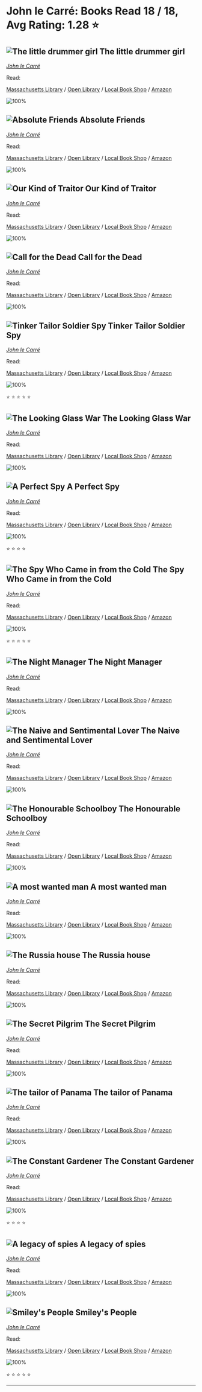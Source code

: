 # John le Carré:  Books Read 18 / 18, Avg Rating: 1.28 :star:

## ![The little drummer girl](https://covers.openlibrary.org/b/isbn/9780553239812-M.jpg) The little drummer girl
*[John le Carré](../authors/JohnleCarré)*

Read: 

[Massachusetts Library](https://library.minlib.net/search/i=9780553239812) / [Open Library](https://openlibrary.org/isbn/9780553239812) / [Local Book Shop](https://bookshop.org/book/9780553239812) / [Amazon](https://amazon.com/dp/0896214656)

![100%](https://geps.dev/progress/100) 



## ![Absolute Friends](https://covers.openlibrary.org/b/id/187460-M.jpg) Absolute Friends
*[John le Carré](../authors/JohnleCarré)*

Read: 

[Massachusetts Library](https://library.minlib.net/search/i=9780759508682) / [Open Library](https://openlibrary.org/isbn/9780759508682) / [Local Book Shop](https://bookshop.org/book/9780759508682) / [Amazon](https://amazon.com/dp/0340832894)

![100%](https://geps.dev/progress/100) 



## ![Our Kind of Traitor](https://covers.openlibrary.org/b/id/6581838-M.jpg) Our Kind of Traitor
*[John le Carré](../authors/JohnleCarré)*

Read: 

[Massachusetts Library](https://library.minlib.net/search/i=9780670022243) / [Open Library](https://openlibrary.org/isbn/9780670022243) / [Local Book Shop](https://bookshop.org/book/9780670022243) / [Amazon](https://amazon.com/dp/0670022241)

![100%](https://geps.dev/progress/100) 



## ![Call for the Dead](https://covers.openlibrary.org/b/id/570844-M.jpg) Call for the Dead
*[John le Carré](../authors/JohnleCarré)*

Read: 

[Massachusetts Library](https://library.minlib.net/search/i=9783453036307) / [Open Library](https://openlibrary.org/isbn/9783453036307) / [Local Book Shop](https://bookshop.org/book/9783453036307) / [Amazon](https://amazon.com/dp/0802714439)

![100%](https://geps.dev/progress/100) 



## ![Tinker Tailor Soldier Spy](https://covers.openlibrary.org/b/id/7021556-M.jpg) Tinker Tailor Soldier Spy
*[John le Carré](../authors/JohnleCarré)*

Read: 

[Massachusetts Library](https://library.minlib.net/search/i=9780745167442) / [Open Library](https://openlibrary.org/isbn/9780745167442) / [Local Book Shop](https://bookshop.org/book/9780745167442) / [Amazon](https://amazon.com/dp/0886460646)

![100%](https://geps.dev/progress/100) 

:star: :star: :star: :star: :star:

## ![The Looking Glass War](https://covers.openlibrary.org/b/id/6924516-M.jpg) The Looking Glass War
*[John le Carré](../authors/JohnleCarré)*

Read: 

[Massachusetts Library](https://library.minlib.net/search/i=9781840321081) / [Open Library](https://openlibrary.org/isbn/9781840321081) / [Local Book Shop](https://bookshop.org/book/9781840321081) / [Amazon](https://amazon.com/dp/0330202103)

![100%](https://geps.dev/progress/100) 



## ![A Perfect Spy](https://covers.openlibrary.org/b/id/7127165-M.jpg) A Perfect Spy
*[John le Carré](../authors/JohnleCarré)*

Read: 

[Massachusetts Library](https://library.minlib.net/search/i=9780563225782) / [Open Library](https://openlibrary.org/isbn/9780563225782) / [Local Book Shop](https://bookshop.org/book/9780563225782) / [Amazon](https://amazon.com/dp/0743457927)

![100%](https://geps.dev/progress/100) 

:star: :star: :star: :star:

## ![The Spy Who Came in from the Cold](https://covers.openlibrary.org/b/id/7013626-M.jpg) The Spy Who Came in from the Cold
*[John le Carré](../authors/JohnleCarré)*

Read: 

[Massachusetts Library](https://library.minlib.net/search/i=9780698109162) / [Open Library](https://openlibrary.org/isbn/9780698109162) / [Local Book Shop](https://bookshop.org/book/9780698109162) / [Amazon](https://amazon.com/dp/0340527277)

![100%](https://geps.dev/progress/100) 

:star: :star: :star: :star: :star:

## ![The Night Manager](https://covers.openlibrary.org/b/id/2395136-M.jpg) The Night Manager
*[John le Carré](../authors/JohnleCarré)*

Read: 

[Massachusetts Library](https://library.minlib.net/search/i=9780745143538) / [Open Library](https://openlibrary.org/isbn/9780745143538) / [Local Book Shop](https://bookshop.org/book/9780745143538) / [Amazon](https://amazon.com/dp/0345385764)

![100%](https://geps.dev/progress/100) 



## ![The Naive and Sentimental Lover](https://covers.openlibrary.org/b/id/9322764-M.jpg) The Naive and Sentimental Lover
*[John le Carré](../authors/JohnleCarré)*

Read: 

[Massachusetts Library](https://library.minlib.net/search/i=9780792710066) / [Open Library](https://openlibrary.org/isbn/9780792710066) / [Local Book Shop](https://bookshop.org/book/9780792710066) / [Amazon](https://amazon.com/dp/5553672198)

![100%](https://geps.dev/progress/100) 



## ![The Honourable Schoolboy](https://covers.openlibrary.org/b/id/2398611-M.jpg) The Honourable Schoolboy
*[John le Carré](../authors/JohnleCarré)*

Read: 

[Massachusetts Library](https://library.minlib.net/search/i=9780553251975) / [Open Library](https://openlibrary.org/isbn/9780553251975) / [Local Book Shop](https://bookshop.org/book/9780553251975) / [Amazon](https://amazon.com/dp/0553227912)

![100%](https://geps.dev/progress/100) 



## ![A most wanted man](https://books.google.com/books/content?id=nSQHPqWT_y4C&printsec=frontcover&img=1&zoom=1&edge=curl&source=gbs_api) A most wanted man
*[John le Carré](../authors/JohnleCarré)*

Read: 

[Massachusetts Library](https://library.minlib.net/search/i=9781416594888) / [Open Library](https://openlibrary.org/isbn/9781416594888) / [Local Book Shop](https://bookshop.org/book/9781416594888) / [Amazon](https://amazon.com/dp/1416594884)

![100%](https://geps.dev/progress/100) 



## ![The Russia house](https://covers.openlibrary.org/b/isbn/9780340505731-M.jpg) The Russia house
*[John le Carré](../authors/JohnleCarré)*

Read: 

[Massachusetts Library](https://library.minlib.net/search/i=9780340505731) / [Open Library](https://openlibrary.org/isbn/9780340505731) / [Local Book Shop](https://bookshop.org/book/9780340505731) / [Amazon](https://amazon.com/dp/0553702351)

![100%](https://geps.dev/progress/100) 



## ![The Secret Pilgrim](https://covers.openlibrary.org/b/id/253992-M.jpg) The Secret Pilgrim
*[John le Carré](../authors/JohnleCarré)*

Read: 

[Massachusetts Library](https://library.minlib.net/search/i=9780340750377) / [Open Library](https://openlibrary.org/isbn/9780340750377) / [Local Book Shop](https://bookshop.org/book/9780340750377) / [Amazon](https://amazon.com/dp/0140148418)

![100%](https://geps.dev/progress/100) 



## ![The tailor of Panama](https://covers.openlibrary.org/b/id/205019-M.jpg) The tailor of Panama
*[John le Carré](../authors/JohnleCarré)*

Read: 

[Massachusetts Library](https://library.minlib.net/search/i=9780679458135) / [Open Library](https://openlibrary.org/isbn/9780679458135) / [Local Book Shop](https://bookshop.org/book/9780679458135) / [Amazon](https://amazon.com/dp/1840324503)

![100%](https://geps.dev/progress/100) 



## ![The Constant Gardener](https://covers.openlibrary.org/b/id/7009431-M.jpg) The Constant Gardener
*[John le Carré](../authors/JohnleCarré)*

Read: 

[Massachusetts Library](https://library.minlib.net/search/i=9780143053675) / [Open Library](https://openlibrary.org/isbn/9780143053675) / [Local Book Shop](https://bookshop.org/book/9780143053675) / [Amazon](https://amazon.com/dp/3548605869)

![100%](https://geps.dev/progress/100) 

:star: :star: :star: :star:

## ![A legacy of spies](https://covers.openlibrary.org/b/id/12533779-M.jpg) A legacy of spies
*[John le Carré](../authors/JohnleCarré)*

Read: 

[Massachusetts Library](https://library.minlib.net/search/i=9780735225114) / [Open Library](https://openlibrary.org/isbn/9780735225114) / [Local Book Shop](https://bookshop.org/book/9780735225114) / [Amazon](https://amazon.com/dp/0735225117)

![100%](https://geps.dev/progress/100) 



## ![Smiley's People](https://covers.openlibrary.org/b/id/7315617-M.jpg) Smiley's People
*[John le Carré](../authors/JohnleCarré)*

Read: 

[Massachusetts Library](https://library.minlib.net/search/i=9780340559178) / [Open Library](https://openlibrary.org/isbn/9780340559178) / [Local Book Shop](https://bookshop.org/book/9780340559178) / [Amazon](https://amazon.com/dp/0816130906)

![100%](https://geps.dev/progress/100) 

:star: :star: :star: :star: :star:

---
